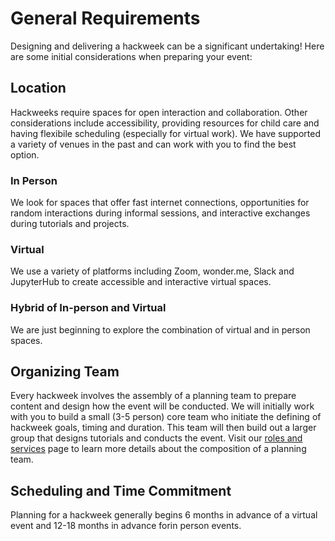 # General Requirements

Designing and delivering a hackweek can be a significant undertaking! Here are some initial considerations when preparing your event: 

## Location 

Hackweeks require spaces for open interaction and collaboration. Other considerations include  accessibility, providing resources for child care and having flexibile scheduling (especially for virtual work). We have supported a variety of venues in the past and can work with you to find the best option.

### In Person

We look for spaces that offer fast internet connections, opportunities for random interactions during informal sessions, and interactive exchanges during tutorials and projects.

### Virtual 

We use a variety of platforms including Zoom, wonder.me, Slack and JupyterHub to create accessible and interactive virtual spaces.

### Hybrid of In-person and Virtual

We are just beginning to explore the combination of virtual and in person spaces.

## Organizing Team

Every hackweek involves the assembly of a planning team to prepare content and design how the event will be conducted. We will initially work with you to build a small (3-5 person) core team who initiate the defining of hackweek goals, timing and duration. This team will then build out a larger group that designs tutorials and conducts the event. Visit our [roles and services](services) page to learn more details about the composition of a planning team.

## Scheduling and Time Commitment

Planning for a hackweek generally begins 6 months in advance of a virtual event and 12-18 months in advance forin person events.  


